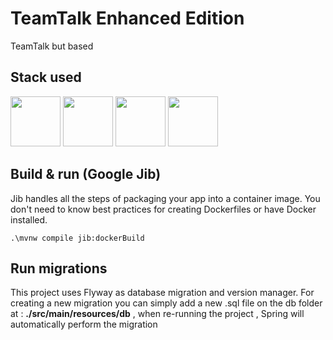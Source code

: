 # TeamTalk Enhanced Edition
TeamTalk but based

## Stack used
<img src="https://cdn.jsdelivr.net/gh/devicons/devicon@latest/icons/kotlin/kotlin-original.svg" height=80/> <img src="https://cdn.jsdelivr.net/gh/devicons/devicon@latest/icons/spring/spring-original.svg" height=80/> <img src="https://cdn.jsdelivr.net/gh/devicons/devicon@latest/icons/postgresql/postgresql-original.svg" height=80/> <img src="https://cdn.jsdelivr.net/gh/devicons/devicon@latest/icons/docker/docker-original-wordmark.svg" height=80 />

## Build & run (Google Jib)
Jib handles all the steps of packaging your app into a container image. You don't need to know best practices for creating Dockerfiles or have Docker installed.
```
.\mvnw compile jib:dockerBuild
```

## Run migrations

This project uses Flyway as database migration and version manager. For creating a new migration you can simply add a new .sql file on the db folder at : **./src/main/resources/db** , when re-running the project , Spring will automatically perform the migration